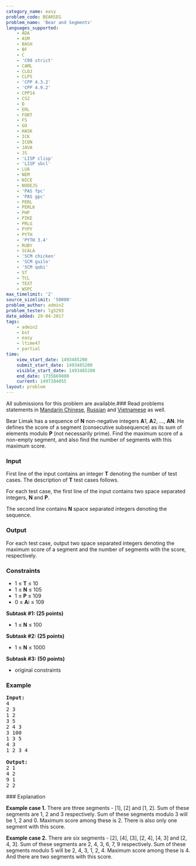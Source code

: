```yaml
---
category_name: easy
problem_code: BEARSEG
problem_name: 'Bear and Segments'
languages_supported:
    - ADA
    - ASM
    - BASH
    - BF
    - C
    - 'C99 strict'
    - CAML
    - CLOJ
    - CLPS
    - 'CPP 4.3.2'
    - 'CPP 4.9.2'
    - CPP14
    - CS2
    - D
    - ERL
    - FORT
    - FS
    - GO
    - HASK
    - ICK
    - ICON
    - JAVA
    - JS
    - 'LISP clisp'
    - 'LISP sbcl'
    - LUA
    - NEM
    - NICE
    - NODEJS
    - 'PAS fpc'
    - 'PAS gpc'
    - PERL
    - PERL6
    - PHP
    - PIKE
    - PRLG
    - PYPY
    - PYTH
    - 'PYTH 3.4'
    - RUBY
    - SCALA
    - 'SCM chicken'
    - 'SCM guile'
    - 'SCM qobi'
    - ST
    - TCL
    - TEXT
    - WSPC
max_timelimit: '2'
source_sizelimit: '50000'
problem_author: admin2
problem_tester: lg5293
date_added: 29-04-2017
tags:
    - admin2
    - bst
    - easy
    - ltime47
    - partial
time:
    view_start_date: 1493485200
    submit_start_date: 1493485200
    visible_start_date: 1493485200
    end_date: 1735669800
    current: 1497284055
layout: problem
---
```

All submissions for this problem are available.###  Read problems statements in [Mandarin Chinese](http://www.codechef.com/download/translated/LTIME47/mandarin/BEARSEG.pdf), [Russian](http://www.codechef.com/download/translated/LTIME47/russian/BEARSEG.pdf) and [Vietnamese](http://www.codechef.com/download/translated/LTIME47/vietnamese/BEARSEG.pdf) as well.

Bear Limak has a sequence of **N** non-negative integers **A**1, **A**2, ..., **AN**. He defines the score of a segment (consecutive subsequence) as its sum of elements modulo **P** (not necessarily prime). Find the maximum score of a non-empty segment, and also find the number of segments with this maximum score.

### Input

First line of the input contains an integer **T** denoting the number of test cases. The description of **T** test cases follows.

For each test case, the first line of the input contains two space separated integers, **N** and **P**.

The second line contains **N** space separated integers denoting the sequence.

### Output

For each test case, output two space separated integers denoting the maximum score of a segment and the number of segments with the score, respectively.

### Constraints

- 1 ≤ **T** ≤ 10
- 1 ≤ **N** ≤ 105
- 1 ≤ **P** ≤ 109
- 0 ≤ **A**i ≤ 109

**Subtask #1: (25 points)**

- 1 ≤ **N** ≤ 100

**Subtask #2: (25 points)**

- 1 ≤ **N** ≤ 1000

**Subtask #3: (50 points)**

- original constraints

### Example

<pre><b>Input:</b>
4
2 3
1 2
3 5
2 4 3
3 100
1 3 5
4 3
1 2 3 4

<b>Output:</b>
2 1
4 2
9 1
2 2
</pre>### Explanation

**Example case 1.** There are three segments - \[1\], \[2\] and \[1, 2\]. Sum of these segments are 1, 2 and 3 respectively. Sum of these segments modulo 3 will be 1, 2 and 0. Maximum score among these is 2. There is also only one segment with this score.

**Example case 2.** There are six segments - \[2\], \[4\], \[3\], \[2, 4\], \[4, 3\] and \[2, 4, 3\]. Sum of these segments are 2, 4, 3, 6, 7, 9 respectively. Sum of these segments modulo 5 will be 2, 4, 3, 1, 2, 4. Maximum score among these is 4. And there are two segments with this score.
